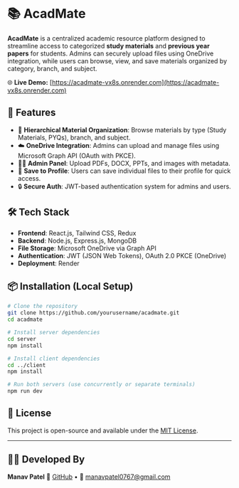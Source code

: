 # 📚 AcadMate

**AcadMate** is a centralized academic resource platform designed to streamline access to categorized **study materials** and **previous year papers** for students. Admins can securely upload files using OneDrive integration, while users can browse, view, and save materials organized by category, branch, and subject.

🌐 **Live Demo:** [https://acadmate-vx8s.onrender.com](https://acadmate-vx8s.onrender.com)

## 🚀 Features

* 📂 **Hierarchical Material Organization**: Browse materials by type (Study Materials, PYQs), branch, and subject.
* ☁️ **OneDrive Integration**: Admins can upload and manage files using Microsoft Graph API (OAuth with PKCE).
* 👨‍🏫 **Admin Panel**: Upload PDFs, DOCX, PPTs, and images with metadata.
* 💾 **Save to Profile**: Users can save individual files to their profile for quick access.
* 🔒 **Secure Auth**: JWT-based authentication system for admins and users.

## 🛠️ Tech Stack

* **Frontend**: React.js, Tailwind CSS, Redux
* **Backend**: Node.js, Express.js, MongoDB
* **File Storage**: Microsoft OneDrive via Graph API
* **Authentication**: JWT (JSON Web Tokens), OAuth 2.0 PKCE (OneDrive)
* **Deployment**: Render

## 📦 Installation (Local Setup)

```bash
# Clone the repository
git clone https://github.com/yourusername/acadmate.git
cd acadmate

# Install server dependencies
cd server
npm install

# Install client dependencies
cd ../client
npm install

# Run both servers (use concurrently or separate terminals)
npm run dev
```

## 📄 License

This project is open-source and available under the [MIT License](LICENSE).

---

## 👨‍💻 Developed By

**Manav Patel**
🔗 [GitHub](https://github.com/Pm3949) • 📧 [manavpatel0767@gmail.com](mailto:manavpatel0767@gmail.com)

